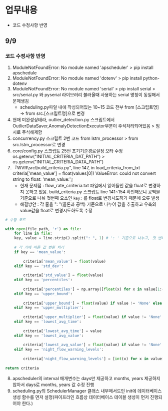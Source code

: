 # 업무내용

- 코드 수정사항 반영

## 9/9

### 코드 수정사항 반영

1. ModuleNotFoundError: No module named 'apscheduler' > pip install apschedule
2. ModuleNotFoundError: No module named 'dotenv' > pip install python-dotenv
3. ModuleNotFoundError: No module named 'serial' > pip install serial > src/serial.py 와 pyserial 라이브러리 불러올때 사용하는 serial 명칭이 동일해서 문제생김
    - scheduling.py파일 내에 작성되어있는 10~15 코드 전부 from [스크립트명] → from src.[스크립트명]으로 변경
4. 현재 미완성상태라, outlier_detection.py 스크립트에서 OutlierDataSaver,AnomalyDetectionExecutor부분이 주석처리되어있음 > 임시로 주석해제함
5. concurrency.py 스크립트 2번 코드 from lstm_processor > from src.lstm_processor로 변경
6. core/config.py 스크립트 25번 초기기준경로설정 오타 수정 os.getenv("INITIAL_CRITERIA_DAT_PATH") >
os.getenv("INITIAL_CRITERIA_DATA_PATH")
7.  『WVR\src\build_criteria.py", line 147, in load_criteria_from_txt
criteria['mean_value'] = float(values[0])
ValueError: could not convert string to float: 'mean_value:'』
    - 현재 문제점 : flow_rate_crriteria.txt 파일에서 읽어들인 값을 float로 변경하지 못하고 있음.
    build_criteria.py 스크립트 line 141~154 확인해보니 공백을 기준으로 나눠 첫번째 요소인 `key:` 를 float로 변경시도하기 때문에 오류 발생
    - 해결방안 : 각 줄을 ": "(콜론과 공백) 기준으로 나누어 값을 추출하고 우측의 value값을 float로 변경시도하도록 수정

```python
# 수정 코드

with open(file_path, 'r') as file:
	for line in file:
	key, value = line.strip().split(": ", 1) # ': ' 기준으로 나누고, 첫 번째 ': '만을 기준으로 삼음
	
	# 각 키에 따른 값 변환 처리
	if key == 'mean_value':
	
		criteria['mean_value'] = float(value)
	elif key == 'std_dev':
	
		criteria['std_value'] = float(value)
	elif key == 'percentiles':
	
		criteria['percentiles'] = np.array([float(x) for x in value[1:-1].split(',')])
	elif key == 'upper_bound':
	
		criteria['upper_bound'] = float(value) if value != 'None' else None
	elif key == 'upper_multiplier':
	
		criteria['upper_multiplier'] = float(value) if value != 'None' else None
	elif key == 'lowest_avg_time':
	
		criteria['lowest_avg_time'] = value
	elif key == 'lowest_avg_value':
	
		criteria['lowest_avg_value'] = float(value) if value != 'None' else None
	elif key == 'night_flow_warning_levels':
	
		criteria['night_flow_warning_levels'] = [int(x) for x in value[1:-1].split(',')]
		
return criteria
```

8. apscheduler의 interval 매개변수는 days만 제공하고 months, years 제공하지 않아서 days로 months, years 값 수정 진행
9. scheduling.py의 SchedulerManager 클래스 내부메서드인 init에 데이터베이스 생성 함수를 먼저 설정(파이프라인 흐름상 데이터베이스 테이블 생성이 먼저 진행되어야 한다.)